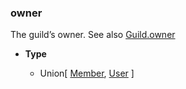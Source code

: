 ### owner [](https://discordpy.readthedocs.io/en/v1.7.3/api.html#discord.AuditLogDiff.owner)

The guild’s owner. See also [Guild.owner](discord/Discord%20Models/Guild/owner)

- **Type**

	- Union\[ [Member](discord/Discord%20Models/Member/Member), [User](discord/Discord%20Models/User/User) ]

